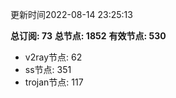 更新时间2022-08-14 23:25:13

**总订阅: 73**
**总节点: 1852**
**有效节点: 530**
- v2ray节点: 62
- ss节点: 351
- trojan节点: 117
